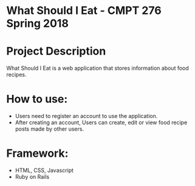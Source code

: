 # What Should I Eat - CMPT 276 Spring 2018

# Project Description
What Should I Eat is a web application that stores information about food recipes.

# How to use:
- Users need to register an account to use the application.
- After creating an account, Users can create, edit or view food recipe posts made by other users.

# Framework:
- HTML, CSS, Javascript
- Ruby on Rails
